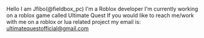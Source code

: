 Hello I am Jfibo(@fieldbox_pc)
I'm a Roblox developer
I'm currently working on a roblox game called Ultimate Quest
If you would like to reach me/work with me on a roblox or lua related project my email is: ultimatequestofficial@gmail.com
